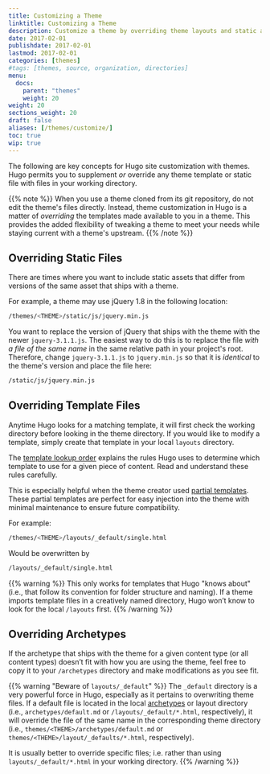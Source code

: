 ```yaml
---
title: Customizing a Theme
linktitle: Customizing a Theme
description: Customize a theme by overriding theme layouts and static assets in your top-level project directories.
date: 2017-02-01
publishdate: 2017-02-01
lastmod: 2017-02-01
categories: [themes]
#tags: [themes, source, organization, directories]
menu:
  docs:
    parent: "themes"
    weight: 20
weight: 20
sections_weight: 20
draft: false
aliases: [/themes/customize/]
toc: true
wip: true
---
```


The following are key concepts for Hugo site customization with themes. Hugo permits you to supplement *or* override any theme template or static file with files in your working directory.

{{% note %}}
When you use a theme cloned from its git repository, do not edit the theme's files directly. Instead, theme customization in Hugo is a matter of *overriding* the templates made available to you in a theme. This provides the added flexibility of tweaking a theme to meet your needs while staying current with a theme's upstream.
{{% /note %}}

## Overriding Static Files

There are times where you want to include static assets that differ from versions of the same asset that ships with a theme.

For example, a theme may use jQuery 1.8 in the following location:

```bash
/themes/<THEME>/static/js/jquery.min.js
```

You want to replace the version of jQuery that ships with the theme with the newer `jquery-3.1.1.js`. The easiest way to do this is to replace the file *with a file of the same name* in the same relative path in your project's root. Therefore, change `jquery-3.1.1.js` to `jquery.min.js` so that it is *identical* to the theme's version and place the file here:

```bash
/static/js/jquery.min.js
```

## Overriding Template Files

Anytime Hugo looks for a matching template, it will first check the working directory before looking in the theme directory. If you would like to modify a template, simply create that template in your local `layouts` directory.

The [template lookup order][lookup] explains the rules Hugo uses to determine which template to use for a given piece of content. Read and understand these rules carefully.

This is especially helpful when the theme creator used [partial templates][partials]. These partial templates are perfect for easy injection into the theme with minimal maintenance to ensure future compatibility.

For example:

```bash
/themes/<THEME>/layouts/_default/single.html
```

Would be overwritten by

```bash
/layouts/_default/single.html
```

{{% warning %}}
This only works for templates that Hugo "knows about" (i.e., that follow its convention for folder structure and naming). If a theme imports template files in a creatively named directory, Hugo won’t know to look for the local `/layouts` first.
{{% /warning %}}

## Overriding Archetypes

If the archetype that ships with the theme for a given content type (or all content types) doesn’t fit with how you are using the theme, feel free to copy it to your `/archetypes` directory and make modifications as you see fit.

{{% warning "Beware of `layouts/_default`" %}}
The `_default` directory is a very powerful force in Hugo, especially as it pertains to overwriting theme files. If a default file is located in the local [archetypes](/content-management/archetypes/) or layout directory (i.e., `archetypes/default.md` or `/layouts/_default/*.html`, respectively), it will override the file of the same name in the corresponding theme directory (i.e., `themes/<THEME>/archetypes/default.md` or `themes/<THEME>/layout/_defaults/*.html`, respectively).

It is usually better to override specific files; i.e. rather than using `layouts/_default/*.html` in your working directory.
{{% /warning %}}

[archetypes]: /content-management/archetypes/
[lookup]: /templates/lookup-order/
[partials]: /templates/partials/